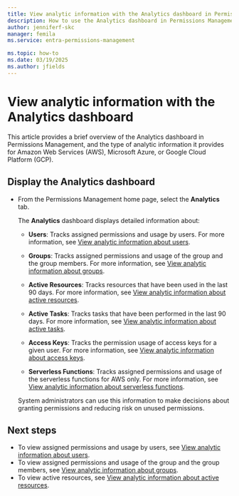 ```yaml
---
title: View analytic information with the Analytics dashboard in Permissions Management
description: How to use the Analytics dashboard in Permissions Management to view details about users, groups, active resources, active tasks, access keys, and serverless functions.
author: jenniferf-skc
manager: femila
ms.service: entra-permissions-management

ms.topic: how-to
ms.date: 03/19/2025
ms.author: jfields
---
```


# View analytic information with the Analytics dashboard

This article provides a brief overview of the Analytics dashboard in Permissions Management, and the type of analytic information it provides for Amazon Web Services (AWS), Microsoft Azure, or Google Cloud Platform (GCP).

## Display the Analytics dashboard

- From the Permissions Management home page, select the **Analytics** tab.

    The **Analytics** dashboard displays detailed information about:

    - **Users**: Tracks assigned permissions and usage by users. For more information, see [View analytic information about users](usage-analytics-users.md).

    - **Groups**: Tracks assigned permissions and usage of the group and the group members.  For more information, see [View analytic information about groups](usage-analytics-groups.md).

    - **Active Resources**: Tracks resources that have been used in the last 90 days.  For more information, see [View analytic information about active resources](usage-analytics-active-resources.md).

    - **Active Tasks**: Tracks tasks that have been performed in the last 90 days.  For more information, see [View analytic information about active tasks](usage-analytics-active-tasks.md).

    - **Access Keys**: Tracks the permission usage of access keys for a given user.  For more information, see [View analytic information about access keys](usage-analytics-access-keys.md).

    - **Serverless Functions**: Tracks assigned permissions and usage of the serverless functions for AWS only.  For more information, see [View analytic information about serverless functions](usage-analytics-serverless-functions.md).

    System administrators can use this information to make decisions about granting permissions and reducing risk on unused permissions.



## Next steps

- To view assigned permissions and usage by users, see [View analytic information about users](usage-analytics-users.md).
- To view assigned permissions and usage of the group and the group members, see [View analytic information about groups](usage-analytics-groups.md).
- To view active resources, see [View analytic information about active resources](usage-analytics-active-resources.md).
